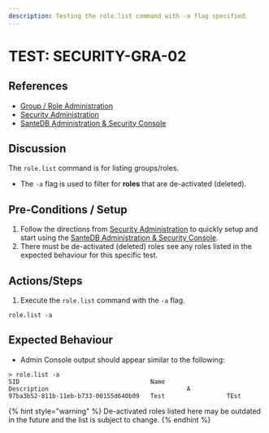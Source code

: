 ```yaml
---
description: Testing the role.list command with -a flag specified.
---
```


# TEST: SECURITY-GRA-02

## References

* [Group / Role Administration](../../../../../operations/host-administration/santedb-icdr-admin-console/group-role-management.md)
* [Security Administration](../../../../../operations/security-administration/#demo-environment) 
* [SanteDB Administration & Security Console](../../../../../operations/host-administration/santedb-icdr-admin-console/)

## Discussion

The `role.list` command is for listing groups/roles. 

* The `-a` flag is used to filter for **roles** that are de-activated \(deleted\).

## Pre-Conditions / Setup

1. Follow the directions from [Security Administration](../../../../../operations/security-administration/#demo-environment) to quickly setup and start using the [SanteDB Administration & Security Console](../../../../../operations/host-administration/santedb-icdr-admin-console/).
2. There must be de-activated \(deleted\) roles see any roles listed in the expected behaviour for this specific test.

## Actions/Steps

1. Execute the `role.list` command with the `-a` flag.

```text
role.list -a
```

## Expected Behaviour

* Admin Console output should appear similar to the following:

```text
> role.list -a
SID                                    Name                 Description                                      A
97ba3b52-811b-11eb-b733-00155d640b09   Test                 TEst
```

{% hint style="warning" %}
De-activated roles listed here may be outdated in the future and the list is subject to change.
{% endhint %}


